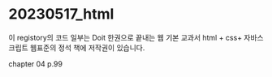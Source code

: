 # 20230517_html

이 registory의 코드 일부는
Doit 한권으로 끝내는 웹 기본 교과서 html + css+ 자바스크립트 웹표준의 정석 책에 저작권이 있습니다. 

chapter 04 p.99 


